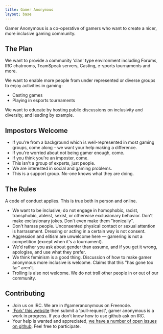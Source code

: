 ```yaml
---
title: Gamer Anonymous
layout: base
---
```


Gamer Anonymous is a co-operative of gamers who want to create a nicer, more inclusive gaming community.

## The Plan

We want to provide a community 'clan' type environment including Forums, IRC chatrooms, TeamSpeak servers, Casting, e-sports tournaments and more.

We want to enable more people from under represented or diverse groups to enjoy activities in gaming:

- Casting games
- Playing in esports tournaments

We want to educate by hosting public discussions on inclusivity and diversity, and leading by example.


## Impostors Welcome

- If you're from a background which is well-represented in most gaming groups, come along – we want your help making a difference.
- If you're worried about not being gamer enough, come.
- If you think you're an imposter, come.
- This isn't a group of experts, just people.
- We are interested in social and gaming problems.
- This is a support group. No-one knows what they are doing.

## The Rules

A code of conduct applies. This is true both in person and online.

- We want to be inclusive; do not engage in homophobic, racist, transphobic, ableist, sexist, or otherwise exclusionary behavior. Don't make exclusionary jokes. Don't even make them "ironically".
- Don't harass people. Unconsented physical contact or sexual attention is harrassment. Dressing or acting in a certain way is not consent.
- Aggression and elitism are unwelcome here — gamering is not a competition (except when it's a tournament).
- We'd rather you ask about gender than assume, and if you get it wrong, apologise, and use what they prefer.
- We think feminism is a good thing. Discussion of how to make gamer anonymous more inclusive is welcome. Claims that this "has gone too far" aren't.
- Trolling is also not welcome. We do not troll other people in or out of our community.

## Contributing

- Join us on IRC. We are in #gameranonymous on Freenode.
- [\'Fork' this website](https://github.com/gameranonymous/frontend) then submit a 'pull-request', gamer anonymous is a work in progress. If you don't know how to use github ask on IRC.
- Your help is wanted and appreciated, [we have a number of open issues on github](https://github.com/gameranonymous/frontend/issues). Feel free to participate.
